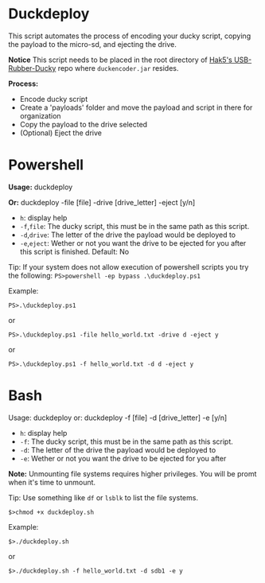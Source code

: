 # Duckdeploy
This script automates the process of encoding your ducky script, copying the payload to the micro-sd, and ejecting the drive.

**Notice** This script needs to be placed in the root directory of [Hak5's USB-Rubber-Ducky](https://github.com/hak5darren/USB-Rubber-Ducky) repo where `duckencoder.jar` resides.

**Process:**
- Encode ducky script
- Create a 'payloads' folder and move the payload and script in there for organization
- Copy the payload to the drive selected
- (Optional) Eject the drive

# Powershell
**Usage:** 
duckdeploy 

**Or:** duckdeploy -file [file] -drive [drive_letter] -eject [y/n]
- `h`: display help
- `-f`,`file`: The ducky script, this must be in the same path as this script.
- `-d`,`drive`: The letter of the drive the payload would be deployed to
- `-e`,`eject`: Wether or not you want the drive to be ejected for you after this script is finished. Default: No

Tip: If your system does not allow execution of powershell scripts you try the following: `PS>powershell -ep bypass .\duckdeploy.ps1`

Example:

`PS>.\duckdeploy.ps1`

or

`PS>.\duckdeploy.ps1 -file hello_world.txt -drive d -eject y`

or 

`PS>.\duckdeploy.ps1 -f hello_world.txt -d d -eject y`



# Bash
Usage: duckdeploy
or: duckdeploy -f [file] -d [drive_letter] -e [y/n]
- `h`: display help
- `-f`: The ducky script, this must be in the same path as this script.
- `-d`: The letter of the drive the payload would be deployed to
- `-e`: Wether or not you want the drive to be ejected for you after

**Note:** Unmounting file systems requires higher privileges. You will be promt when it's time to unmount.

Tip: Use something like `df` or `lsblk` to list the file systems.

`$>chmod +x duckdeploy.sh`

Example:

`$>./duckdeploy.sh`

or

`$>./duckdeploy.sh -f hello_world.txt -d sdb1 -e y`
